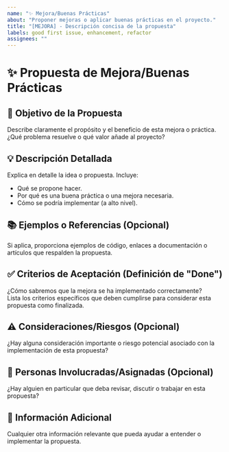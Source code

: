 ```yaml
---
name: "✨ Mejora/Buenas Prácticas"
about: "Proponer mejoras o aplicar buenas prácticas en el proyecto."
title: "[MEJORA] - Descripción concisa de la propuesta"
labels: good first issue, enhancement, refactor
assignees: ""
---
```


# ✨ Propuesta de Mejora/Buenas Prácticas

## 🎯 Objetivo de la Propuesta  
Describe claramente el propósito y el beneficio de esta mejora o práctica.  
¿Qué problema resuelve o qué valor añade al proyecto?

## 💡 Descripción Detallada  
Explica en detalle la idea o propuesta. Incluye:

- Qué se propone hacer.  
- Por qué es una buena práctica o una mejora necesaria.  
- Cómo se podría implementar (a alto nivel).

## 📚 Ejemplos o Referencias (Opcional)  
Si aplica, proporciona ejemplos de código, enlaces a documentación o artículos que respalden la propuesta.

## ✅ Criterios de Aceptación (Definición de "Done")  
¿Cómo sabremos que la mejora se ha implementado correctamente?  
Lista los criterios específicos que deben cumplirse para considerar esta propuesta como finalizada.

## ⚠️ Consideraciones/Riesgos (Opcional)  
¿Hay alguna consideración importante o riesgo potencial asociado con la implementación de esta propuesta?

## 👥 Personas Involucradas/Asignadas (Opcional)  
¿Hay alguien en particular que deba revisar, discutir o trabajar en esta propuesta?

## 🚀 Información Adicional  
Cualquier otra información relevante que pueda ayudar a entender o implementar la propuesta.
